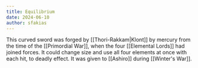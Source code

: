```yaml
---
title: Equilibrium
date: 2024-06-10
author: sfakias
---
```


This curved sword was forged by [[Thori-Rakkam|Klont]] by mercury from the time of the [[Primordial War]], when the four [[Elemental Lords]] had joined forces. It could change size and use all four elements at once with each hit, to deadly effect. It was given to [[Ashiro]] during [[Winter's War]].